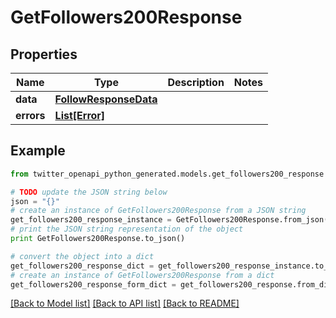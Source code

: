# GetFollowers200Response


## Properties

Name | Type | Description | Notes
------------ | ------------- | ------------- | -------------
**data** | [**FollowResponseData**](FollowResponseData.md) |  | 
**errors** | [**List[Error]**](Error.md) |  | 

## Example

```python
from twitter_openapi_python_generated.models.get_followers200_response import GetFollowers200Response

# TODO update the JSON string below
json = "{}"
# create an instance of GetFollowers200Response from a JSON string
get_followers200_response_instance = GetFollowers200Response.from_json(json)
# print the JSON string representation of the object
print GetFollowers200Response.to_json()

# convert the object into a dict
get_followers200_response_dict = get_followers200_response_instance.to_dict()
# create an instance of GetFollowers200Response from a dict
get_followers200_response_form_dict = get_followers200_response.from_dict(get_followers200_response_dict)
```
[[Back to Model list]](../README.md#documentation-for-models) [[Back to API list]](../README.md#documentation-for-api-endpoints) [[Back to README]](../README.md)


